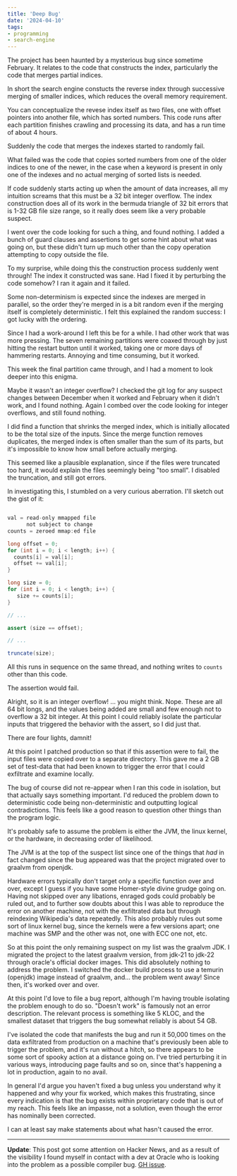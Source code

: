 ```yaml
---
title: 'Deep Bug'
date: '2024-04-10'
tags:
- programming
- search-engine
---
```


The project has been haunted by a mysterious bug since sometime February.  It relates to the code that constructs the index, particularly the code that merges partial indices.  

In short the search engine constucts the reverse index through successive merging of smaller indices, which reduces the overall memory requirement.

You can conceptualize the revese index itself as two files, one with offset pointers into another file, which has sorted numbers.  This code runs after each partition finishes crawling and processing its data, and has a run time of about 4 hours. 

Suddenly the code that merges the indexes started to randomly fail. 

What failed was the code that copies sorted numbers from one of the older indices to one of the newer, in the case when a keyword is present in only one of the indexes and no actual merging of sorted lists is needed. 

If code suddenly starts acting up when the amount of data increases, all my intuition screams that this must be a 32 bit integer overflow.  The index construction does all of its work in the bermuda triangle of 32 bit errors that is 1-32 GB file size range, so it really does seem like a very probable suspect. 

I went over the code looking for such a thing, and found nothing.  I added a bunch of guard clauses and assertions to get some hint about what was going on, but these didn't turn up much other than the copy operation attempting to copy outside the file.

To my surprise, while doing this the construction process suddenly went through! The index it constructed was sane.  Had I fixed it by perturbing the code somehow?  I ran it again and it failed.

Some non-determinism is expected since the indexes are merged in parallel, so the order they're merged in is a bit random even if the merging itself is completely deterministic.  I felt this explained the random success: I got lucky with the ordering. 

Since I had a work-around I left this be for a while.   I had other work that was more pressing.  The seven remaining partitions were coaxed through by just hitting the restart button until it worked, taking one or more days of hammering restarts.  Annoying and time consuming, but it worked.  

This week the final partition came through, and I had a moment to look deeper into this enigma.

Maybe it wasn't an integer overflow?  I checked the git log for any suspect changes between December when it worked and February when it didn't work, and I found nothing.  Again I combed over the code looking for integer overflows, and still found nothing.

I did find a function that shrinks the merged index, which is initially allocated to be the total size of the inputs.   Since the merge function removes duplicates, the merged index is often smaller than the sum of its parts, but it's impossible to know how small before actually merging.

This seemed like a plausible explanation, since if the files were truncated too hard, it would explain the files seemingly being "too small".  I disabled the truncation, and still got errors.  

In investigating this, I stumbled on a very curious aberration.  I'll sketch out the gist of it:

```java

val = read-only mmapped file 
      not subject to change
counts = zeroed mmap:ed file 

long offset = 0;
for (int i = 0; i < length; i++) {
  counts[i] = val[i];
  offset += val[i];
}

long size = 0;
for (int i = 0; i < length; i++) {
   size += counts[i];
}

// ...

assert (size == offset);

// ...

truncate(size);
```

All this runs in sequence on the same thread, and nothing writes to `counts` other than this code.

The assertion would fail. 

Alright, so it is an integer overflow! ... you might think.  Nope.  These are all 64 bit longs, and the values being added are small and few enough not to overflow a 32 bit integer.  At this point I could reliably isolate the particular inputs that triggered the behavior with the assert, so I did just that.  

There are four lights, damnit!

At this point I patched production so that if this assertion were to fail, the input files were copied over to a separate directory.  This gave me a 2 GB set of test-data that had been known to trigger the error that I could exfiltrate and examine locally.  

The bug of course did not re-appear when I ran this code in isolation, but that actually says something important.  I'd reduced the problem down to deterministic code being non-deterministic and outputting logical contradictions.  This feels like a good reason to question other things than the program logic.  

It's probably safe to assume the problem is either the JVM, the linux kernel, or the hardware, in decreasing order of likelihood.  

The JVM is at the top of the suspect list since one of the things that *had* in fact changed since the bug appeared was that the project migrated over to graalvm from openjdk. 

Hardware errors typically don't target only a specific function over and over, except I guess if you have some Homer-style divine grudge going on.  Having not skipped over any libations, enraged gods could probably be ruled out, and to further sow doubts about this I was able to reproduce the error on another machine, not with the exfiltrated data but through reindexing Wikipedia's data repeatedly.  This also probably rules out some sort of linux kernel bug, since the kernels were a few versions apart; one machine was SMP and the other was not, one with ECC one not, etc. 

So at this point the only remaining suspect on my list was the graalvm JDK. I migrated the project to the latest graalvm version, from jdk-21 to jdk-22 through oracle's official docker images.  This did absolutely nothing to address the problem.  I switched the docker build process to use a temurin (openjdk) image instead of graalvm, and... the problem went away!  Since then, it's worked over and over. 

At this point I'd love to file a bug report, although I'm having trouble isolating the problem enough to do so.  "Doesn't work" is famously not an error description.  The relevant process is something like 5 KLOC, and the smallest dataset that triggers the bug somewhat reliably is about 54 GB. 

I've isolated the code that manifests the bug and run it 50,000 times on the data exfiltrated from production on a machine that's previously been able to trigger the problem, and it's run without a hitch, so there appears to be some sort of spooky action at a distance going on. I've tried perturbing it in various ways, introducing page faults and so on, since that's happening a lot in production, again to no avail.

In general I'd argue you haven't fixed a bug unless you understand why it happened and why your fix worked, which makes this frustrating, since every indication is that the bug exists within proprietary code that is out of my reach.  This feels like an impasse, not a solution, even though the error has nominally been corrected.  

I can at least say make statements about what hasn't caused the error.

<hr>

<b>Update</b>: This post got some attention on Hacker News, and as a result of the visibility I found myself in contact with a dev at Oracle who is looking into the problem as a possible compiler bug. [GH issue](https://github.com/oracle/graal/issues/8747).
